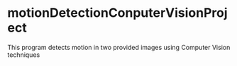 # motionDetectionConputerVisionProject
This program detects motion in two provided images using Computer Vision techniques
